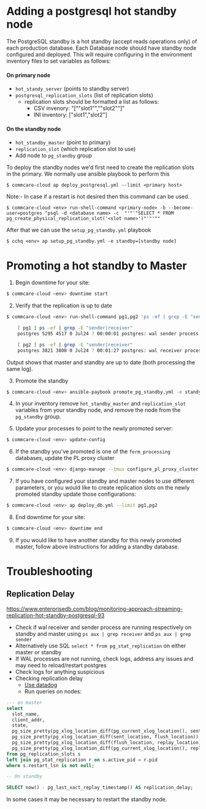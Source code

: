 # Adding a postgresql hot standby node

The PostgreSQL standby is a hot standby (accept reads operations only) of each production database. Each Database node should have standby node configured and deployed. This will require configuring in the environment inventory files to set variables as follows:

#### On primary node 
* `hot_standy_server` (points to standby server)
* `postgresql_replication_slots` (list of replication slots)
  * replication slots should be formatted a list as follows:
    * CSV invenory: "[""slot1"",""slot2""]"
    * INI inventory: ["slot1","slot2"]


#### On the standby node 
* `hot_standby_master` (point to primary)
* `replication_slot` (which replication slot to use)
* Add node to `pg_standby` group

To deploy the standby nodes we'd first need to create the replication slots in the primary.
We normally use ansible playbook to perform this
```
$ commcare-cloud ap deploy_postgresql.yml --limit <primary host>
```
Note:- In case if a restart is not desired then this command can be used.
```
$ commcare-cloud <env> run-shell-command <primary-node> -b --become-user=postgres "psql -d <database name> -c  "'"'"SELECT * FROM pg_create_physical_replication_slot('<slot name>')"'"'""
```

After that we can use the `setup_pg_standby.yml` playbook
```
$ cchq <env> ap setup_pg_standby.yml -e standby=[standby node]
```


# Promoting a hot standby to Master
1. Begin downtime for your site:

```bash
$ commcare-cloud <env> downtime start
```

2. Verify that the replication is up to date

```bash
$ commcare-cloud <env> run-shell-command pg1,pg2 'ps -ef | grep -E "sender|receiver"'

    [ pg1 ] ps -ef | grep -E "sender|receiver"
    postgres 5295 4517 0 Jul24 ? 00:00:01 postgres: wal sender process rep 10.116.175.107(49770) streaming 0/205B598

    [ pg2 ] ps -ef | grep -E "sender|receiver"
    postgres 3821 3808 0 Jul24 ? 00:01:27 postgres: wal receiver process streaming 0/205B598
```

Output shows that master and standby are up to date (both processing the same log).

3. Promote the standby

```bash
$ commcare-cloud <env> ansible-paybook promote_pg_standby.yml -e standy=[standby node]
```

4. In your inventory remove `hot_standby_master` and `replication_slot` variables from your standby node, and remove the node from the `pg_standby` group.

5. Update your processes to point to the newly promoted server:

```bash
$ commcare-cloud <env> update-config
```

6. If the standby you've promoted is one of the `form_processing` databases, update the PL proxy cluster

```bash
$ commcare-cloud <env> django-manage --tmux configure_pl_proxy_cluster
```

7. If you have configured your standby and master nodes to use different parameters, or
you would like to create replication slots on the newly promoted standby update those configurations:

```bash
$ commcare-cloud <env> ap deploy_db.yml --limit pg1,pg2
```

8. End downtime for your site:

```bash
$ commcare-cloud <env> downtime end
```

9. If you would like to have another standby for this newly promoted master, follow above instructions for adding a standby database.


# Troubleshooting

## Replication Delay
https://www.enterprisedb.com/blog/monitoring-approach-streaming-replication-hot-standby-postgresql-93

* Check if wal receiver and sender process are running respectively on standby and master using `ps aux | grep receiver` and `ps aux | grep sender`
* Alternatively use SQL `select * from pg_stat_replication` on either master or standby
* If WAL processes are not running, check logs, address any issues and may need to reload/restart postgres
* Check logs for anything suspicious
* Checking replication delay
  * [Use datadog](https://app.datadoghq.com/dash/263336/postgres---overview?live=true&page=0&is_auto=false&from_ts=1511770050831&to_ts=1511773650831&tile_size=m&tpl_var_env=*&fullscreen=253462140&tpl_var_host=*)
  * Run queries on nodes:

```sql
--- on master
select
  slot_name,
  client_addr,
  state,
  pg_size_pretty(pg_xlog_location_diff(pg_current_xlog_location(), sent_location)) sending_lag,
  pg_size_pretty(pg_xlog_location_diff(sent_location, flush_location)) receiving_lag,
  pg_size_pretty(pg_xlog_location_diff(flush_location, replay_location)) replaying_lag,
  pg_size_pretty(pg_xlog_location_diff(pg_current_xlog_location(), replay_location)) total_lag
from pg_replication_slots s
left join pg_stat_replication r on s.active_pid = r.pid
where s.restart_lsn is not null;

-- On standby

SELECT now() - pg_last_xact_replay_timestamp() AS replication_delay;
```

In some cases it may be necessary to restart the standby node.
